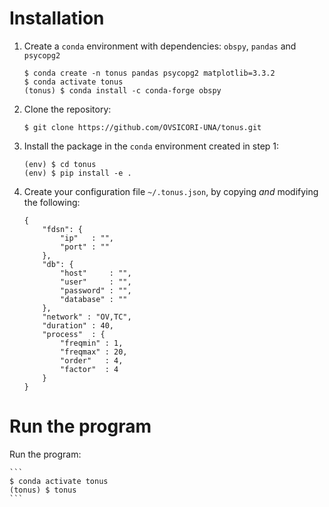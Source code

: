 # Installation

1. Create a `conda` environment with dependencies:  `obspy`, `pandas` and `psycopg2`

    ```
    $ conda create -n tonus pandas psycopg2 matplotlib=3.3.2
    $ conda activate tonus
    (tonus) $ conda install -c conda-forge obspy
    ```

2. Clone the repository:

    ```
    $ git clone https://github.com/OVSICORI-UNA/tonus.git
    ```

3. Install the package in the `conda` environment created in step 1:

    ```
    (env) $ cd tonus
    (env) $ pip install -e .
    ```

4. Create your configuration file `~/.tonus.json`, by copying *and* modifying the following:
    ```
    {
        "fdsn": {
            "ip"   : "",
            "port" : ""
        },
        "db": {
            "host"     : "",
            "user"     : "",
            "password" : "",
            "database" : ""
        },
        "network" : "OV,TC",
        "duration" : 40,
        "process"  : {
            "freqmin" : 1,
            "freqmax" : 20,
            "order"   : 4,
            "factor"  : 4
        }
    }
    ```

# Run the program

Run the program:

    ```
    $ conda activate tonus
    (tonus) $ tonus
    ```
